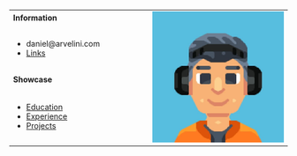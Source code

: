 <!--<h1 align="center"> Daniel Arvelini </h1>-->
<table>
  <tbody>
    <tr>
      <td><b>Information</b></td>
      <td width="50%" rowspan="4">
        <img alt="Photo" src="./assets/images/avatar_4x.jpg" />
      </td>
    </tr>
    <tr>
      <td>
        <ul>
          <li>daniel@arvelini.com</li>
          <li><a href="./pages/links.md">Links</a></li>
        </ul>
      </td>
    </tr>
    <tr><td><b>Showcase</b></td></tr>
    <tr>
      <td width="50%">
        <ul>
          <li><a href="./pages/education.md">Education</a></li>
          <li><a href="./pages/experience.md">Experience</a></li>
          <li><a href="./pages/projects.md">Projects</a></li>
        </ul>
      </td>
    </tr>
  </tbody>
</table>
